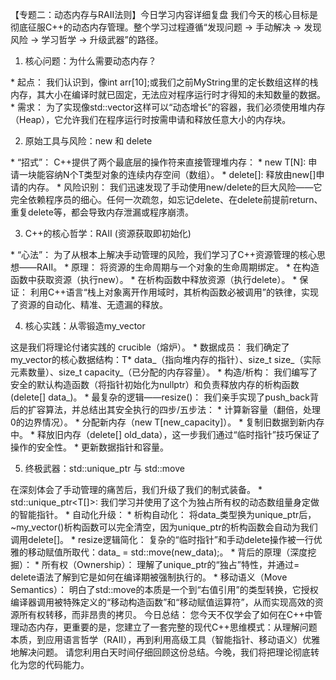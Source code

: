 【专题二：动态内存与RAII法则】今日学习内容详细复盘
我们今天的核心目标是彻底征服C++的动态内存管理。整个学习过程遵循“发现问题 -> 手动解决 -> 发现风险 -> 学习哲学 -> 升级武器”的路径。

1. 核心问题：为什么需要动态内存？

\* 起点： 我们认识到，像int arr[10];或我们之前MyString里的定长数组这样的栈内存，其大小在编译时就已固定，无法应对程序运行时才得知的未知数量的数据。
\* 需求： 为了实现像std::vector这样可以“动态增长”的容器，我们必须使用堆内存（Heap），它允许我们在程序运行时按需申请和释放任意大小的内存块。

2. 原始工具与风险：new 和 delete

\* “招式”： C++提供了两个最底层的操作符来直接管理堆内存：
\* new T[N]: 申请一块能容纳N个T类型对象的连续内存空间（数组）。
\* delete[]: 释放由new[]申请的内存。
\* 风险识别： 我们迅速发现了手动使用new/delete的巨大风险——它完全依赖程序员的细心。任何一次疏忽，如忘记delete、在delete前提前return、重复delete等，都会导致内存泄漏或程序崩溃。

3. C++的核心哲学：RAII (资源获取即初始化)

\* “心法”： 为了从根本上解决手动管理的风险，我们学习了C++资源管理的核心思想——RAII。
\* 原理： 将资源的生命周期与一个对象的生命周期绑定。
\* 在构造函数中获取资源（执行new）。
\* 在析构函数中释放资源（执行delete）。
\* 保证： 利用C++语言“栈上对象离开作用域时，其析构函数必被调用”的铁律，实现了资源的自动化、精准、无遗漏的释放。

4. 核心实践：从零锻造my_vector

这是我们将理论付诸实践的 crucible（熔炉）。
\* 数据成员： 我们确定了my_vector的核心数据结构：T* data_（指向堆内存的指针）、size_t size_（实际元素数量）、size_t capacity_（已分配的内存容量）。
\* 构造/析构： 我们编写了安全的默认构造函数（将指针初始化为nullptr）和负责释放内存的析构函数 (delete[] data_)。
\* 最复杂的逻辑——resize()： 我们亲手实现了push_back背后的扩容算法，并总结出其安全执行的四步/五步法：
\* 计算新容量（翻倍，处理0的边界情况）。
\* 分配新内存（new T[new_capacity]）。
\* 复制旧数据到新内存中。
\* 释放旧内存（delete[] old_data），这一步我们通过“临时指针”技巧保证了操作的安全性。
\* 更新数据指针和容量。

5. 终极武器：std::unique_ptr 与 std::move

在深刻体会了手动管理的痛苦后，我们升级了我们的制式装备。
\* std::unique_ptr<T[]>: 我们学习并使用了这个为独占所有权的动态数组量身定做的智能指针。
\* 自动化升级：
\* 析构自动化： 将data_类型换为unique_ptr后，~my_vector()析构函数可以完全清空，因为unique_ptr的析构函数会自动为我们调用delete[]。
\* resize逻辑简化： 复杂的“临时指针”和手动delete操作被一行优雅的移动赋值所取代：data_ = std::move(new_data);。
\* 背后的原理（深度挖掘）：
\* 所有权（Ownership）： 理解了unique_ptr的“独占”特性，并通过= delete语法了解到它是如何在编译期被强制执行的。
\* 移动语义（Move Semantics）： 明白了std::move的本质是一个到“右值引用”的类型转换，它授权编译器调用被特殊定义的“移动构造函数”和“移动赋值运算符”，从而实现高效的资源所有权转移，而非昂贵的拷贝。
今日总结： 您今天不仅学会了如何在C++中管理动态内存，更重要的是，您建立了一套完整的现代C++思维模式：从理解问题本质，到应用语言哲学（RAII），再到利用高级工具（智能指针、移动语义）优雅地解决问题。
请您利用白天时间仔细回顾这份总结。今晚，我们将把理论彻底转化为您的代码能力。